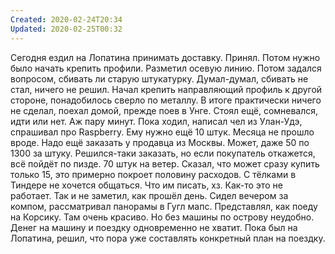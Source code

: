```yaml
---
Created: 2020-02-24T20:34
Updated: 2020-02-25T00:32
---
```

Сегодня ездил на Лопатина принимать доставку. Принял. Потом нужно было начать крепить профили. Разметил осевую линию. Потом задался вопросом, сбивать ли старую штукатурку. Думал-думал, сбивать не стал, ничего не решил. Начал крепить направляющий профиль к другой стороне, понадобилось сверло по металлу. В итоге практически ничего не сделал, поехал домой, прежде поев в Унге. Стоял ещё, сомневался, идти или нет. Аж пару минут.
Пока ходил, написал чел из Улан-Удэ, спрашивал про Raspberry. Ему нужно ещё 10 штук. Месяца не прошло вроде. Надо ещё заказать у продавца из Москвы. Может, даже 50 по 1300 за штуку. Решился-таки заказать, но если покупатель откажется, всё пойдёт по пизде. 70 штук на ветер. Сказал, что может сразу купить только 15, это примерно покроет половину расходов.
С тёлками в Тиндере не хочется общаться. Что им писать, хз. Как-то это не работает.
Так и не заметил, как прошёл день. Сидел вечером за компом, рассматривал панорамы в Гугл мапс. Представлял, как поеду на Корсику. Там очень красиво. Но без машины по острову неудобно. Денег на машину и поездку одновременно не хватит.
Пока был на Лопатина, решил, что пора уже составлять конкретный план на поездку.